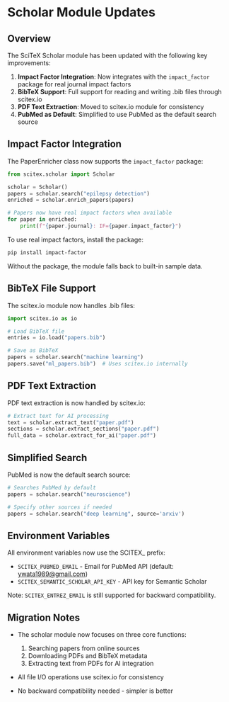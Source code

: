 # Scholar Module Updates

## Overview
The SciTeX Scholar module has been updated with the following key improvements:

1. **Impact Factor Integration**: Now integrates with the `impact_factor` package for real journal impact factors
2. **BibTeX Support**: Full support for reading and writing .bib files through scitex.io
3. **PDF Text Extraction**: Moved to scitex.io module for consistency
4. **PubMed as Default**: Simplified to use PubMed as the default search source

## Impact Factor Integration

The PaperEnricher class now supports the `impact_factor` package:

```python
from scitex.scholar import Scholar

scholar = Scholar()
papers = scholar.search("epilepsy detection")
enriched = scholar.enrich_papers(papers)

# Papers now have real impact factors when available
for paper in enriched:
    print(f"{paper.journal}: IF={paper.impact_factor}")
```

To use real impact factors, install the package:
```bash
pip install impact-factor
```

Without the package, the module falls back to built-in sample data.

## BibTeX File Support

The scitex.io module now handles .bib files:

```python
import scitex.io as io

# Load BibTeX file
entries = io.load("papers.bib")

# Save as BibTeX
papers = scholar.search("machine learning")
papers.save("ml_papers.bib")  # Uses scitex.io internally
```

## PDF Text Extraction

PDF text extraction is now handled by scitex.io:

```python
# Extract text for AI processing
text = scholar.extract_text("paper.pdf")
sections = scholar.extract_sections("paper.pdf")
full_data = scholar.extract_for_ai("paper.pdf")
```

## Simplified Search

PubMed is now the default search source:

```python
# Searches PubMed by default
papers = scholar.search("neuroscience")

# Specify other sources if needed
papers = scholar.search("deep learning", source='arxiv')
```

## Environment Variables

All environment variables now use the SCITEX_ prefix:
- `SCITEX_PUBMED_EMAIL` - Email for PubMed API (default: ywata1989@gmail.com)
- `SCITEX_SEMANTIC_SCHOLAR_API_KEY` - API key for Semantic Scholar

Note: `SCITEX_ENTREZ_EMAIL` is still supported for backward compatibility.

## Migration Notes

- The scholar module now focuses on three core functions:
  1. Searching papers from online sources
  2. Downloading PDFs and BibTeX metadata
  3. Extracting text from PDFs for AI integration
  
- All file I/O operations use scitex.io for consistency
- No backward compatibility needed - simpler is better